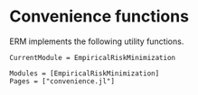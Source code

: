 # Convenience functions

ERM implements the following utility functions. 

```@meta
CurrentModule = EmpiricalRiskMinimization
```

```@autodocs
Modules = [EmpiricalRiskMinimization]
Pages = ["convenience.jl"]
```
